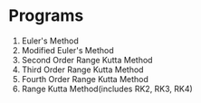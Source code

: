 # Programs
1. Euler's Method
2. Modified Euler's Method
3. Second Order Range Kutta Method
4. Third Order Range Kutta Method
5. Fourth Order Range Kutta Method
6. Range Kutta Method(includes RK2, RK3, RK4)
